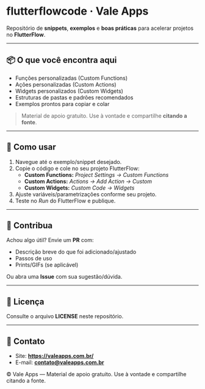 # flutterflowcode · Vale Apps

Repositório de **snippets**, **exemplos** e **boas práticas** para acelerar projetos no **FlutterFlow**.

---

## 📦 O que você encontra aqui
- Funções personalizadas (Custom Functions)
- Ações personalizadas (Custom Actions)
- Widgets personalizados (Custom Widgets)
- Estruturas de pastas e padrões recomendados
- Exemplos prontos para copiar e colar

> Material de apoio gratuito. Use à vontade e compartilhe **citando a fonte**.

---

## 🚀 Como usar
1. Navegue até o exemplo/snippet desejado.
2. Copie o código e cole no seu projeto FlutterFlow:
   - **Custom Functions:** *Project Settings → Custom Functions*
   - **Custom Actions:** *Actions → Add Action → Custom*
   - **Custom Widgets:** *Custom Code → Widgets*
3. Ajuste variáveis/parametrizações conforme seu projeto.
4. Teste no *Run* do FlutterFlow e publique.

---

## 🤝 Contribua
Achou algo útil? Envie um **PR** com:
- Descrição breve do que foi adicionado/ajustado
- Passos de uso
- Prints/GIFs (se aplicável)

Ou abra uma **Issue** com sua sugestão/dúvida.

---

## 📄 Licença
Consulte o arquivo **LICENSE** neste repositório.

---

## 💬 Contato
- Site: **https://valeapps.com.br/**
- E-mail: **contato@valeapps.com.br**

© Vale Apps — Material de apoio gratuito. Use à vontade e compartilhe citando a fonte.
